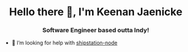 <h1 align="center">Hello there 👋, I'm Keenan Jaenicke</h1>
<h3 align="center">Software Engineer based outta Indy!</h3>

- 🤝 I’m looking for help with [shipstation-node](https://github.com/kjaenicke/shipstation-node)
